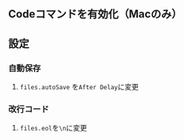 ## Codeコマンドを有効化（Macのみ）

## 設定
### 自動保存
1. `files.autoSave` を`After Delay`に変更

### 改行コード
1. `files.eol`を`\n`に変更
